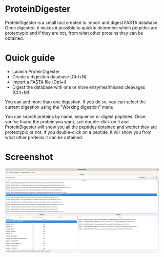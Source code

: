 # ProteinDigester
ProteinDigester is a small tool created to import and digest FASTA database. Once digested, it makes it possible to quickly determine which petpides are proteotypic and if they are not, from what other proteins they can be obtained.
# Quick guide
- Launch ProteinDigester
- Create a digestion database (Ctrl+N)
- Import a FASTA file (Ctrl+I)
- Digest the database with one or more enzymes/missed cleavages (Ctrl+M)

You can add more than one digestion. If you do so, you can select the current digestion using the "Working digestion" menu.

You can search proteins by name, sequence or digest peptides. Once you've found the protein you want, just double-click on it and ProteinDigester will show you all the peptides obtained and wether they are proteotypic or not. If you double-click on a peptide, it will show you from what other proteins it can be obtained.
# Screenshot
![alt text](https://github.com/jenche/ProteinDigester/blob/master/snapshots/snapshot01.png)

